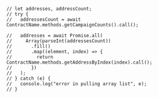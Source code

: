     // let addresses, addressCount;
    // try {
    //   addressesCount = await ContractName.methods.getCampaignCounts().call();

    //   addresses = await Promise.all(
    //     Array(parseInt(addressesCount))
    //       .fill()
    //       .map((element, index) => {
    //         return ContractName.methods.getAddressByIndex(index).call();
    //       })
    //   );
    // } catch (e) {
    //   console.log("error in pulling array list", e);
    // }